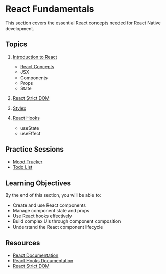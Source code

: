 # React Fundamentals

This section covers the essential React concepts needed for React Native development.

## Topics

1. [Introduction to React](./01-introduction-to-react.md)
   - [React Concepts](./02-react-concepts.md)
   - JSX
   - Components
   - Props
   - State

3. [React Strict DOM](./03_react_strict_dom.md)

4. [Stylex](./04_stylex-guide.md)

5. [React Hooks](./05-react-hooks.md)
   - useState
   - useEffect

## Practice Sessions

- [Mood Trucker](./practice-session//02_mood_tracker.md)
- [Todo List](./practice-session/03_todo_list.md)

## Learning Objectives

By the end of this section, you will be able to:
- Create and use React components
- Manage component state and props
- Use React hooks effectively
- Build complex UIs through component composition
- Understand the React component lifecycle

## Resources

- [React Documentation](https://reactjs.org/docs/getting-started.html)
- [React Hooks Documentation](https://reactjs.org/docs/hooks-intro.html)
- [React Strict DOM](https://facebook.github.io/react-strict-dom/)
